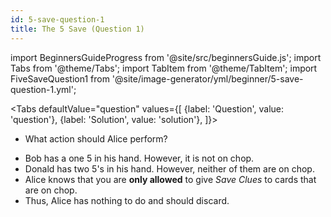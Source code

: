 ```yaml
---
id: 5-save-question-1
title: The 5 Save (Question 1)
---
```


import BeginnersGuideProgress from '@site/src/beginnersGuide.js';
import Tabs from '@theme/Tabs';
import TabItem from '@theme/TabItem';
import FiveSaveQuestion1 from '@site/image-generator/yml/beginner/5-save-question-1.yml';

<BeginnersGuideProgress part="16" />

<!-- lint disable no-undefined-references -->

<Tabs
  defaultValue="question"
  values={[
    {label: 'Question', value: 'question'},
    {label: 'Solution', value: 'solution'},
  ]}>
<TabItem value="question">

- What action should Alice perform?

</TabItem>
<TabItem value="solution">

- Bob has a one 5 in his hand. However, it is not on chop.
- Donald has two 5's in his hand. However, neither of them are on chop.
- Alice knows that you are **only allowed** to give *Save Clues* to cards that are on chop.
- Thus, Alice has nothing to do and should discard.

</TabItem>
</Tabs>

<FiveSaveQuestion1 />
